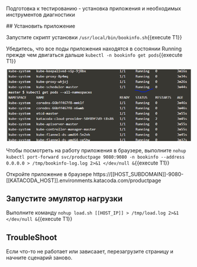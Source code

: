 Подготовка к тестированию - установка приложения и необходимых инструментов диагностики

## Установить приложение

Запустите скрипт установки `/usr/local/bin/bookinfo.sh`{{execute T1}}

Убедитесь, что все поды приложения находятся в состоянии Running прежде чем двигаться дальше `kubectl -n bookinfo get pods`{{execute T1}}

![Running](./assets/running.png)

Чтобы посмотреть на работу приложения в браузере, выполните `nohup kubectl port-forward svc/productpage 9080:9080 -n bookinfo --address 0.0.0.0 > /tmp/bookinfo-log.log 2>&1 </dev/null &`{{execute T1}}  

Откройте приложение в браузере https://[[HOST_SUBDOMAIN]]-9080-[[KATACODA_HOST]].environments.katacoda.com/productpage

## Запустите эмулятор нагрузки

Выполните команду `nohup load.sh [[HOST_IP]] > /tmp/load.log 2>&1 </dev/null &`{{execute T1}}

## TroubleShoot

Если что-то не работает или зависаает, перезагрузите страницу и начните сценарий заново.
